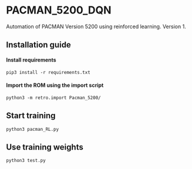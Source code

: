 # PACMAN_5200_DQN
Automation of PACMAN Version 5200 using reinforced learning. Version 1.

## Installation guide

#### Install requirements
```
pip3 install -r requirements.txt
```

#### Import the ROM using the import script
```
python3 -m retro.import Pacman_5200/
```

## Start training
```
python3 pacman_RL.py
```
## Use training weights
```
python3 test.py
```
